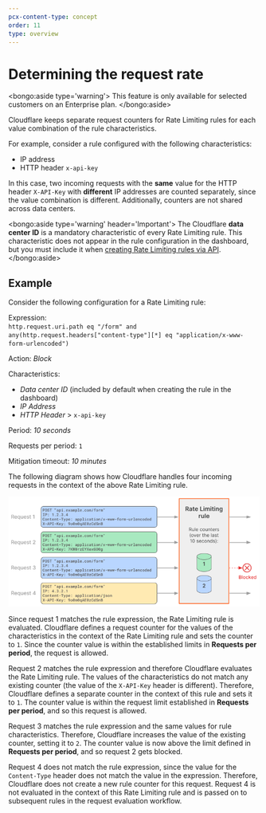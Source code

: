 ```yaml
---
pcx-content-type: concept
order: 11
type: overview
---
```


# Determining the request rate

<bongo:aside type='warning'>
This feature is only available for selected customers on an Enterprise plan.
</bongo:aside>

Cloudflare keeps separate request counters for Rate Limiting rules for each value combination of the rule characteristics.

For example, consider a rule configured with the following characteristics:

- IP address
- HTTP header `x-api-key`

In this case, two incoming requests with the **same** value for the HTTP header `X-API-Key` with **different** IP addresses are counted separately, since the value combination is different. Additionally, counters are not shared across data centers.

<bongo:aside type='warning' header='Important'>
The Cloudflare **data center ID** is a mandatory characteristic of every Rate Limiting rule. This characteristic does not appear in the rule configuration in the dashboard, but you must include it when [creating Rate Limiting rules via API](/custom-rules/rate-limiting/create-api).
</bongo:aside>

## Example

Consider the following configuration for a Rate Limiting rule:

<Example>

Expression:<br/>
`http.request.uri.path eq "/form" and any(http.request.headers["content-type"][*] eq "application/x-www-form-urlencoded")`

Action: _Block_

Characteristics:

- _Data center ID_ (included by default when creating the rule in the dashboard)
- _IP Address_
- _HTTP Header_ > `x-api-key`

Period: _10 seconds_

Requests per period: `1`

Mitigation timeout: _10 minutes_

</Example>

The following diagram shows how Cloudflare handles four incoming requests in the context of the above Rate Limiting rule.

![Rate Limiting rule example diagram](../../images/custom-rules/rate-limiting-example.png)

Since request 1 matches the rule expression, the Rate Limiting rule is evaluated. Cloudflare defines a request counter for the values of the characteristics in the context of the Rate Limiting rule and sets the counter to `1`. Since the counter value is within the established limits in **Requests per period**, the request is allowed.

Request 2 matches the rule expression and therefore Cloudflare evaluates the Rate Limiting rule. The values of the characteristics do not match any existing counter (the value of the `X-API-Key` header is different). Therefore, Cloudflare defines a separate counter in the context of this rule and sets it to `1`. The counter value is within the request limit established in **Requests per period**, and so this request is allowed.

Request 3 matches the rule expression and the same values for rule characteristics. Therefore, Cloudflare increases the value of the existing counter, setting it to `2`. The counter value is now above the limit defined in **Requests per period**, and so request 2 gets blocked.

Request 4 does not match the rule expression, since the value for the `Content-Type` header does not match the value in the expression. Therefore, Cloudflare does not create a new rule counter for this request. Request 4 is not evaluated in the context of this Rate Limiting rule and is passed on to subsequent rules in the request evaluation workflow.
